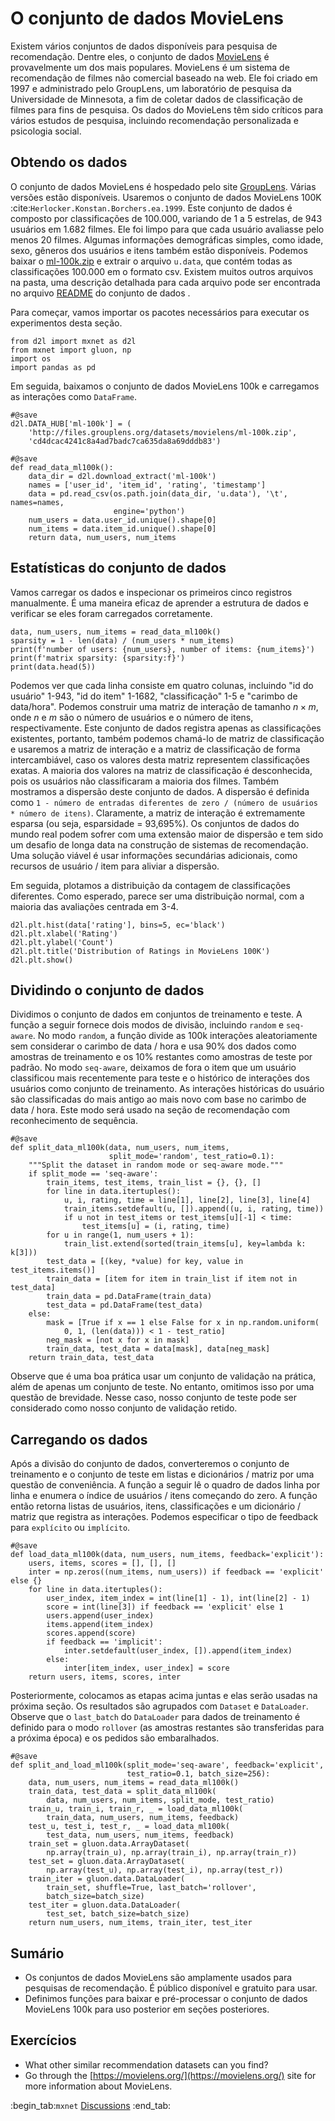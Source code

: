 #  O conjunto de dados MovieLens

Existem vários conjuntos de dados disponíveis para pesquisa de recomendação. Dentre eles, o conjunto de dados [MovieLens](https://movielens.org/) é provavelmente um dos mais populares. MovieLens é um sistema de recomendação de filmes não comercial baseado na web. Ele foi criado em 1997 e administrado pelo GroupLens, um laboratório de pesquisa da Universidade de Minnesota, a fim de coletar dados de classificação de filmes para fins de pesquisa. Os dados do MovieLens têm sido críticos para vários estudos de pesquisa, incluindo recomendação personalizada e psicologia social.


## Obtendo os dados


O conjunto de dados MovieLens é hospedado pelo site [GroupLens](https://grouplens.org/datasets/movielens/). Várias versões estão disponíveis. Usaremos o conjunto de dados MovieLens 100K :cite:`Herlocker.Konstan.Borchers.ea.1999`. Este conjunto de dados é composto por classificações de $100.000$, variando de 1 a 5 estrelas, de 943 usuários em 1.682 filmes. Ele foi limpo para que cada usuário avaliasse pelo menos 20 filmes. Algumas informações demográficas simples, como idade, sexo, gêneros dos usuários e itens também estão disponíveis. Podemos baixar o [ml-100k.zip](http://files.grouplens.org/datasets/movielens/ml-100k.zip) e extrair o arquivo `u.data`, que contém todas as classificações $100.000$ em o formato csv. Existem muitos outros arquivos na pasta, uma descrição detalhada para cada arquivo pode ser encontrada no arquivo [README](http://files.grouplens.org/datasets/movielens/ml-100k-README.txt) do conjunto de dados .

Para começar, vamos importar os pacotes necessários para executar os experimentos desta seção.

```{.python .input  n=1}
from d2l import mxnet as d2l
from mxnet import gluon, np
import os
import pandas as pd
```

Em seguida, baixamos o conjunto de dados MovieLens 100k e carregamos as interações como `DataFrame`.

```{.python .input  n=2}
#@save
d2l.DATA_HUB['ml-100k'] = (
    'http://files.grouplens.org/datasets/movielens/ml-100k.zip',
    'cd4dcac4241c8a4ad7badc7ca635da8a69dddb83')

#@save
def read_data_ml100k():
    data_dir = d2l.download_extract('ml-100k')
    names = ['user_id', 'item_id', 'rating', 'timestamp']
    data = pd.read_csv(os.path.join(data_dir, 'u.data'), '\t', names=names,
                       engine='python')
    num_users = data.user_id.unique().shape[0]
    num_items = data.item_id.unique().shape[0]
    return data, num_users, num_items
```

## Estatísticas do conjunto de dados

Vamos carregar os dados e inspecionar os primeiros cinco registros manualmente. É uma maneira eficaz de aprender a estrutura de dados e verificar se eles foram carregados corretamente.

```{.python .input  n=3}
data, num_users, num_items = read_data_ml100k()
sparsity = 1 - len(data) / (num_users * num_items)
print(f'number of users: {num_users}, number of items: {num_items}')
print(f'matrix sparsity: {sparsity:f}')
print(data.head(5))
```

Podemos ver que cada linha consiste em quatro colunas, incluindo "id do usuário" 1-943, "id do item" 1-1682, "classificação" 1-5 e "carimbo de data/hora". Podemos construir uma matriz de interação de tamanho $n \times m$, onde $n$ e $m$ são o número de usuários e o número de itens, respectivamente. Este conjunto de dados registra apenas as classificações existentes, portanto, também podemos chamá-lo de matriz de classificação e usaremos a matriz de interação e a matriz de classificação de forma intercambiável, caso os valores desta matriz representem classificações exatas. A maioria dos valores na matriz de classificação é desconhecida, pois os usuários não classificaram a maioria dos filmes. Também mostramos a dispersão deste conjunto de dados. A dispersão é definida como `1 - número de entradas diferentes de zero / (número de usuários * número de itens)`. Claramente, a matriz de interação é extremamente esparsa (ou seja, esparsidade = 93,695%). Os conjuntos de dados do mundo real podem sofrer com uma extensão maior de dispersão e tem sido um desafio de longa data na construção de sistemas de recomendação. Uma solução viável é usar informações secundárias adicionais, como recursos de usuário / item para aliviar a dispersão.

Em seguida, plotamos a distribuição da contagem de classificações diferentes. Como esperado, parece ser uma distribuição normal, com a maioria das avaliações centrada em 3-4.

```{.python .input  n=4}
d2l.plt.hist(data['rating'], bins=5, ec='black')
d2l.plt.xlabel('Rating')
d2l.plt.ylabel('Count')
d2l.plt.title('Distribution of Ratings in MovieLens 100K')
d2l.plt.show()
```

## Dividindo o conjunto de dados

Dividimos o conjunto de dados em conjuntos de treinamento e teste. A função a seguir fornece dois modos de divisão, incluindo `random` e `seq-aware`. No modo `random`, a função divide as 100k interações aleatoriamente sem considerar o carimbo de data / hora e usa 90% dos dados como amostras de treinamento e os 10% restantes como amostras de teste por padrão. No modo `seq-aware`, deixamos de fora o item que um usuário classificou mais recentemente para teste e o histórico de interações dos usuários como conjunto de treinamento. As interações históricas do usuário são classificadas do mais antigo ao mais novo com base no carimbo de data / hora. Este modo será usado na seção de recomendação com reconhecimento de sequência.

```{.python .input  n=5}
#@save
def split_data_ml100k(data, num_users, num_items,
                      split_mode='random', test_ratio=0.1):
    """Split the dataset in random mode or seq-aware mode."""
    if split_mode == 'seq-aware':
        train_items, test_items, train_list = {}, {}, []
        for line in data.itertuples():
            u, i, rating, time = line[1], line[2], line[3], line[4]
            train_items.setdefault(u, []).append((u, i, rating, time))
            if u not in test_items or test_items[u][-1] < time:
                test_items[u] = (i, rating, time)
        for u in range(1, num_users + 1):
            train_list.extend(sorted(train_items[u], key=lambda k: k[3]))
        test_data = [(key, *value) for key, value in test_items.items()]
        train_data = [item for item in train_list if item not in test_data]
        train_data = pd.DataFrame(train_data)
        test_data = pd.DataFrame(test_data)
    else:
        mask = [True if x == 1 else False for x in np.random.uniform(
            0, 1, (len(data))) < 1 - test_ratio]
        neg_mask = [not x for x in mask]
        train_data, test_data = data[mask], data[neg_mask]
    return train_data, test_data
```

Observe que é uma boa prática usar um conjunto de validação na prática, além de apenas um conjunto de teste. No entanto, omitimos isso por uma questão de brevidade. Nesse caso, nosso conjunto de teste pode ser considerado como nosso conjunto de validação retido.

## Carregando os dados

Após a divisão do conjunto de dados, converteremos o conjunto de treinamento e o conjunto de teste em listas e dicionários / matriz por uma questão de conveniência. A função a seguir lê o quadro de dados linha por linha e enumera o índice de usuários / itens começando do zero. A função então retorna listas de usuários, itens, classificações e um dicionário / matriz que registra as interações. Podemos especificar o tipo de feedback para `explícito` ou `implícito`.

```{.python .input  n=6}
#@save
def load_data_ml100k(data, num_users, num_items, feedback='explicit'):
    users, items, scores = [], [], []
    inter = np.zeros((num_items, num_users)) if feedback == 'explicit' else {}
    for line in data.itertuples():
        user_index, item_index = int(line[1] - 1), int(line[2] - 1)
        score = int(line[3]) if feedback == 'explicit' else 1
        users.append(user_index)
        items.append(item_index)
        scores.append(score)
        if feedback == 'implicit':
            inter.setdefault(user_index, []).append(item_index)
        else:
            inter[item_index, user_index] = score
    return users, items, scores, inter
```

Posteriormente, colocamos as etapas acima juntas e elas serão usadas na próxima seção. Os resultados são agrupados com `Dataset` e `DataLoader`. Observe que o `last_batch` do `DataLoader` para dados de treinamento é definido para o modo `rollover` (as amostras restantes são transferidas para a próxima época) e os pedidos são embaralhados.

```{.python .input  n=7}
#@save
def split_and_load_ml100k(split_mode='seq-aware', feedback='explicit',
                          test_ratio=0.1, batch_size=256):
    data, num_users, num_items = read_data_ml100k()
    train_data, test_data = split_data_ml100k(
        data, num_users, num_items, split_mode, test_ratio)
    train_u, train_i, train_r, _ = load_data_ml100k(
        train_data, num_users, num_items, feedback)
    test_u, test_i, test_r, _ = load_data_ml100k(
        test_data, num_users, num_items, feedback)
    train_set = gluon.data.ArrayDataset(
        np.array(train_u), np.array(train_i), np.array(train_r))
    test_set = gluon.data.ArrayDataset(
        np.array(test_u), np.array(test_i), np.array(test_r))
    train_iter = gluon.data.DataLoader(
        train_set, shuffle=True, last_batch='rollover',
        batch_size=batch_size)
    test_iter = gluon.data.DataLoader(
        test_set, batch_size=batch_size)
    return num_users, num_items, train_iter, test_iter
```

## Sumário

* Os conjuntos de dados MovieLens são amplamente usados para pesquisas de recomendação. É público disponível e gratuito para usar.
* Definimos funções para baixar e pré-processar o conjunto de dados MovieLens 100k para uso posterior em seções posteriores.

## Exercícios

* What other similar recommendation datasets can you find?
* Go through the [https://movielens.org/](https://movielens.org/) site for more information about MovieLens.

:begin_tab:`mxnet`
[Discussions](https://discuss.d2l.ai/t/399)
:end_tab:
<!--stackedit_data:
eyJoaXN0b3J5IjpbODQyNDg2OTldfQ==
-->